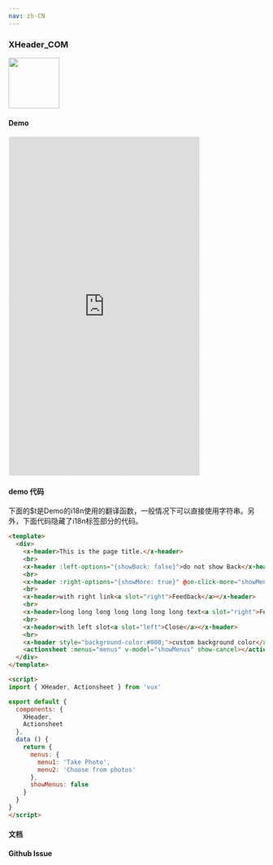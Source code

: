 ```yaml
---
nav: zh-CN
---
```



### XHeader_COM

<img width="100" src="http://qr.topscan.com/api.php?text=http%3A%2F%2Fvux.li%2Fdemos%2Fv2%2F%23%2Fcomponent%2Fx-header"/>

#### Demo

 <div style="width:377px;height:667px;display:inline-block;border:1px dashed #ececec;border-radius:5px;overflow:hidden;">
   <iframe src="http://vux.li/demos/v2/#/component/x-header" width="375" height="667" border="0" frameborder="0"></iframe>
 </div>

#### demo 代码

<p class="tip">下面的$t是Demo的i18n使用的翻译函数，一般情况下可以直接使用字符串。另外，下面代码隐藏了i18n标签部分的代码。</p>

``` html
<template>
  <div>
    <x-header>This is the page title.</x-header>
    <br>
    <x-header :left-options="{showBack: false}">do not show Back</x-header>
    <br>
    <x-header :right-options="{showMore: true}" @on-click-more="showMenus = true">with more menu</x-header>
    <br>
    <x-header>with right link<a slot="right">Feedback</a></x-header>
    <br>
    <x-header>long long long long long long long text<a slot="right">Feedback</a></x-header>
    <br>
    <x-header>with left slot<a slot="left">Close</a></x-header>
    <br>
    <x-header style="background-color:#000;">custom background color</x-header>
    <actionsheet :menus="menus" v-model="showMenus" show-cancel></actionsheet>
  </div>
</template>

<script>
import { XHeader, Actionsheet } from 'vux'

export default {
  components: {
    XHeader,
    Actionsheet
  },
  data () {
    return {
      menus: {
        menu1: 'Take Photo',
        menu2: 'Choose from photos'
      },
      showMenus: false
    }
  }
}
</script>
```
#### 文档

#### Github Issue